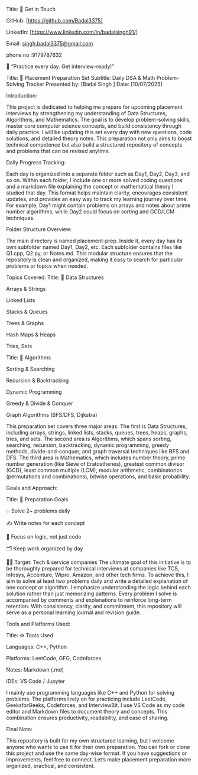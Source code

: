 
Title: 🙌 Get in Touch

GitHub: [https://github.com/Badal3375]

LinkedIn: [https://www.linkedin.com/in/badalsingh91/]

Email: singh.badal3375@gmail.com

phone no :9179787632 

💪 “Practice every day. Get interview-ready!”
 
Title: 📘 Placement Preparation Set
Subtitle: Daily DSA & Math Problem-Solving Tracker
Presented by: [Badal Singh ]
Date: [10/07/2025]


Introduction:


This project is dedicated to helping me prepare for upcoming placement interviews by strengthening my understanding of Data Structures, Algorithms, and Mathematics. The goal is to develop problem-solving skills, master core computer science concepts, and build consistency through daily practice. I will be updating this set every day with new questions, code solutions, and detailed theory notes. This preparation not only aims to boost technical competence but also build a structured repository of concepts and problems that can be revised anytime.

Daily Progress Tracking:


Each day is organized into a separate folder such as Day1, Day2, Day3, and so on. Within each folder, I include one or more solved coding questions and a markdown file explaining the concept or mathematical theory I studied that day. This format helps maintain clarity, encourages consistent updates, and provides an easy way to track my learning journey over time. For example, Day1 might contain problems on arrays and notes about prime number algorithms, while Day2 could focus on sorting and GCD/LCM techniques.

Folder Structure Overview:

The main directory is named placement-prep. Inside it, every day has its own subfolder named Day1, Day2, etc. Each subfolder contains files like Q1.cpp, Q2.py, or Notes.md. This modular structure ensures that the repository is clean and organized, making it easy to search for particular problems or topics when needed.

Topics Covered:
Title: 🔷 Data Structures

Arrays & Strings

Linked Lists

Stacks & Queues

Trees & Graphs

Hash Maps & Heaps

Tries, Sets

Title: 🔶 Algorithms

Sorting & Searching

Recursion & Backtracking

Dynamic Programming

Greedy & Divide & Conquer

Graph Algorithms (BFS/DFS, Dijkstra)


This preparation set covers three major areas. The first is Data Structures, including arrays, strings, linked lists, stacks, queues, trees, heaps, graphs, tries, and sets. The second area is Algorithms, which spans sorting, searching, recursion, backtracking, dynamic programming, greedy methods, divide-and-conquer, and graph traversal techniques like BFS and DFS. The third area is Mathematics, which includes number theory, prime number generation (like Sieve of Eratosthenes), greatest common divisor (GCD), least common multiple (LCM), modular arithmetic, combinatorics (permutations and combinations), bitwise operations, and basic probability.

Goals and Approach:

Title: 🎯 Preparation Goals

💡 Solve 2+ problems daily

✍️ Write notes for each concept

🧠 Focus on logic, not just code

🗂️ Keep work organized by day

🧑‍💻 Target: Tech & service companies
The ultimate goal of this initiative is to be thoroughly prepared for technical interviews at companies like TCS, Infosys, Accenture, Wipro, Amazon, and other tech firms. To achieve this, I aim to solve at least two problems daily and write a detailed explanation of one concept or algorithm. I emphasize understanding the logic behind each solution rather than just memorizing patterns. Every problem I solve is accompanied by comments and explanations to reinforce long-term retention. With consistency, clarity, and commitment, this repository will serve as a personal learning journal and revision guide.

Tools and Platforms Used:

Title: ⚙️ Tools Used

Languages: C++, Python

Platforms: LeetCode, GFG, Codeforces

Notes: Markdown (.md)

IDEs: VS Code / Jupyter

I mainly use programming languages like C++ and Python for solving problems. The platforms I rely on for practicing include LeetCode, GeeksforGeeks, Codeforces, and InterviewBit. I use VS Code as my code editor and Markdown files to document theory and concepts. This combination ensures productivity, readability, and ease of sharing.

Final Note:

This repository is built for my own structured learning, but I welcome anyone who wants to use it for their own preparation. You can fork or clone this project and use the same day-wise format. If you have suggestions or improvements, feel free to connect. Let’s make placement preparation more organized, practical, and consistent.

